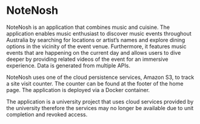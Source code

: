 # NoteNosh

NoteNosh is an application that combines music and cuisine. The application enables music enthusiast to discover music events throughout Australia by searching for locations or artist’s names and explore dining options in the vicinity of the event venue. Furthermore, it features music events that are happening on the current day and allows users to dive deeper by providing related videos of the event for an immersive experience. Data is generated from multiple APIs.

NoteNosh uses one of the cloud persistence services, Amazon S3, to track a site visit counter. The counter can be found at the footer of the home page. The application is deployed via a Docker container.

The application is a university project that uses cloud services provided by the university therefore the services may no longer be available due to unit completion and revoked access.
